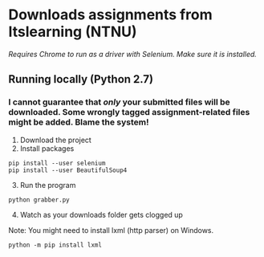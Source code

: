 # Downloads assignments from Itslearning (NTNU)
*Requires Chrome to run as a driver with Selenium. Make sure it is installed.*
## Running locally (Python 2.7)
### I cannot guarantee that *only* your submitted files will be downloaded. Some wrongly tagged assignment-related files might be added. Blame the system!
1) Download the project
2) Install packages
```shell
pip install --user selenium
pip install --user BeautifulSoup4
```
3) Run the program
```shell
python grabber.py
```
4) Watch as your downloads folder gets clogged up

Note:
You might need to install lxml (http parser) on Windows.
```shell
python -m pip install lxml
```
